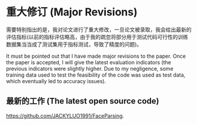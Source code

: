 # 重大修订 (Major Revisions)

需要特别指出的是，我对论文进行了重大修改，一旦论文被录取，我会给出最新的评估指标(以前的指标评估略高，由于我的疏忽将部分用于测试代码可行性的训练数据集当当成了测试集用于指标测试，导致了精度的问题)。

It must be pointed out that I have made major revisions to the paper. Once the paper is accepted, I will give the latest evaluation indicators (the previous indicators were slightly higher. Due to my negligence, some training data used to test the feasibility of the code was used as test data, which eventually led to accuracy issues).

## 最新的工作 (The latest open source code)
https://github.com/JACKYLUO1991/FaceParsing.

